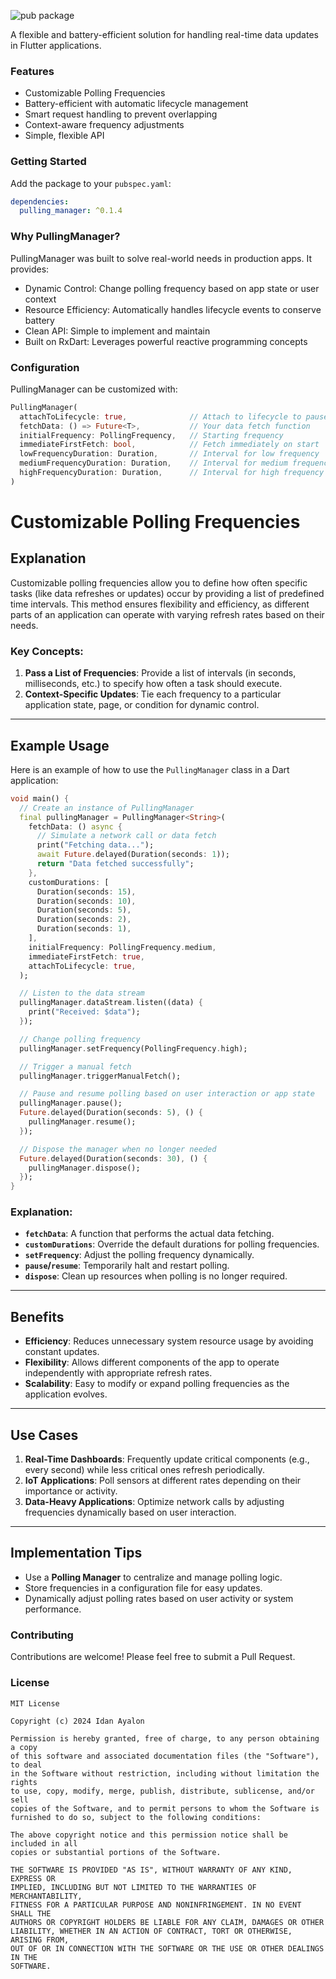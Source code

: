 ![pub package](https://img.shields.io/badge/version-0.1.3-blue)

A flexible and battery-efficient solution for handling real-time data updates in Flutter applications.

### Features

- Customizable Polling Frequencies
- Battery-efficient with automatic lifecycle management
- Smart request handling to prevent overlapping
- Context-aware frequency adjustments
- Simple, flexible API

### Getting Started

Add the package to your `pubspec.yaml`:

```yaml
dependencies:
  pulling_manager: ^0.1.4
```
 

### Why PullingManager?

PullingManager was built to solve real-world needs in production apps. It provides:

- Dynamic Control: Change polling frequency based on app state or user context
- Resource Efficiency: Automatically handles lifecycle events to conserve battery
- Clean API: Simple to implement and maintain
- Built on RxDart: Leverages powerful reactive programming concepts

### Configuration

PullingManager can be customized with:

```dart
PullingManager(
  attachToLifecycle: true,              // Attach to lifecycle to pause in background, resume in foreground.
  fetchData: () => Future<T>,           // Your data fetch function
  initialFrequency: PollingFrequency,   // Starting frequency
  immediateFirstFetch: bool,            // Fetch immediately on start
  lowFrequencyDuration: Duration,       // Interval for low frequency
  mediumFrequencyDuration: Duration,    // Interval for medium frequency
  highFrequencyDuration: Duration,      // Interval for high frequency
)
```

# Customizable Polling Frequencies

## Explanation

Customizable polling frequencies allow you to define how often specific tasks (like data refreshes or updates) occur by providing a list of predefined time intervals. This method ensures flexibility and efficiency, as different parts of an application can operate with varying refresh rates based on their needs.

### Key Concepts:

1. **Pass a List of Frequencies**: Provide a list of intervals (in seconds, milliseconds, etc.) to specify how often a task should execute.
2. **Context-Specific Updates**: Tie each frequency to a particular application state, page, or condition for dynamic control.

---

## Example Usage

Here is an example of how to use the `PullingManager` class in a Dart application:

```dart
void main() {
  // Create an instance of PullingManager
  final pullingManager = PullingManager<String>(
    fetchData: () async {
      // Simulate a network call or data fetch
      print("Fetching data...");
      await Future.delayed(Duration(seconds: 1));
      return "Data fetched successfully";
    },
    customDurations: [
      Duration(seconds: 15),  
      Duration(seconds: 10),  
      Duration(seconds: 5),   
      Duration(seconds: 2),   
      Duration(seconds: 1),  
    ],
    initialFrequency: PollingFrequency.medium,
    immediateFirstFetch: true,
    attachToLifecycle: true,
  );

  // Listen to the data stream
  pullingManager.dataStream.listen((data) {
    print("Received: $data");
  });

  // Change polling frequency
  pullingManager.setFrequency(PollingFrequency.high);

  // Trigger a manual fetch
  pullingManager.triggerManualFetch();

  // Pause and resume polling based on user interaction or app state
  pullingManager.pause();
  Future.delayed(Duration(seconds: 5), () {
    pullingManager.resume();
  });

  // Dispose the manager when no longer needed
  Future.delayed(Duration(seconds: 30), () {
    pullingManager.dispose();
  });
}
```

### Explanation:

- **`fetchData`**: A function that performs the actual data fetching.
- **`customDurations`**: Override the default durations for polling frequencies.
- **`setFrequency`**: Adjust the polling frequency dynamically.
- **`pause`/`resume`**: Temporarily halt and restart polling.
- **`dispose`**: Clean up resources when polling is no longer required.

---

## Benefits

- **Efficiency**: Reduces unnecessary system resource usage by avoiding constant updates.
- **Flexibility**: Allows different components of the app to operate independently with appropriate refresh rates.
- **Scalability**: Easy to modify or expand polling frequencies as the application evolves.

---

## Use Cases

1. **Real-Time Dashboards**: Frequently update critical components (e.g., every second) while less critical ones refresh periodically.
2. **IoT Applications**: Poll sensors at different rates depending on their importance or activity.
3. **Data-Heavy Applications**: Optimize network calls by adjusting frequencies dynamically based on user interaction.

---

## Implementation Tips

- Use a **Polling Manager** to centralize and manage polling logic.
- Store frequencies in a configuration file for easy updates.
- Dynamically adjust polling rates based on user activity or system performance.

### Contributing

Contributions are welcome! Please feel free to submit a Pull Request.

### License

```
MIT License

Copyright (c) 2024 Idan Ayalon

Permission is hereby granted, free of charge, to any person obtaining a copy
of this software and associated documentation files (the "Software"), to deal
in the Software without restriction, including without limitation the rights
to use, copy, modify, merge, publish, distribute, sublicense, and/or sell
copies of the Software, and to permit persons to whom the Software is
furnished to do so, subject to the following conditions:

The above copyright notice and this permission notice shall be included in all
copies or substantial portions of the Software.

THE SOFTWARE IS PROVIDED "AS IS", WITHOUT WARRANTY OF ANY KIND, EXPRESS OR
IMPLIED, INCLUDING BUT NOT LIMITED TO THE WARRANTIES OF MERCHANTABILITY,
FITNESS FOR A PARTICULAR PURPOSE AND NONINFRINGEMENT. IN NO EVENT SHALL THE
AUTHORS OR COPYRIGHT HOLDERS BE LIABLE FOR ANY CLAIM, DAMAGES OR OTHER
LIABILITY, WHETHER IN AN ACTION OF CONTRACT, TORT OR OTHERWISE, ARISING FROM,
OUT OF OR IN CONNECTION WITH THE SOFTWARE OR THE USE OR OTHER DEALINGS IN THE
SOFTWARE.
```
